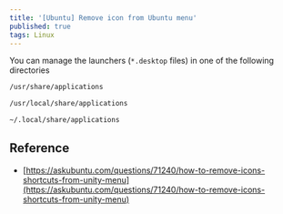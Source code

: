 ```yaml
---
title: '[Ubuntu] Remove icon from Ubuntu menu'
published: true
tags: Linux
---
```


You can manage the launchers (`*.desktop` files) in one of the following directories

```bash
/usr/share/applications

/usr/local/share/applications

~/.local/share/applications
```

## Reference

- [https://askubuntu.com/questions/71240/how-to-remove-icons-shortcuts-from-unity-menu](https://askubuntu.com/questions/71240/how-to-remove-icons-shortcuts-from-unity-menu)